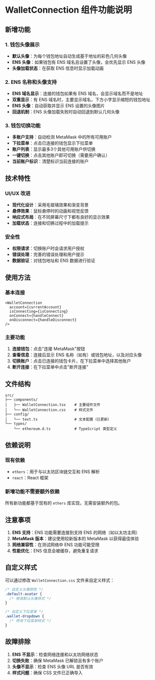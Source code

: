 # WalletConnection 组件功能说明

## 新增功能

### 1. 钱包头像展示
- **默认头像**：为每个钱包地址自动生成基于地址的彩色几何头像
- **ENS 头像**：如果钱包有 ENS 域名且设置了头像，会优先显示 ENS 头像
- **头像加载状态**：在获取 ENS 信息时显示加载动画

### 2. ENS 名称和头像支持
- **ENS 域名显示**：连接的钱包如果有 ENS 域名，会显示域名而不是地址
- **双重显示**：有 ENS 域名时，主要显示域名，下方小字显示缩短的钱包地址
- **ENS 头像**：自动获取并显示 ENS 设置的头像图片
- **回退机制**：ENS 头像加载失败时自动回退到默认几何头像

### 3. 钱包切换功能
- **多账户支持**：自动检测 MetaMask 中的所有可用账户
- **下拉菜单**：点击已连接的钱包显示下拉菜单
- **账户列表**：显示最多3个其他可用账户供切换
- **一键切换**：点击其他账户即可切换（需要用户确认）
- **当前账户标识**：清楚标识当前连接的账户

## 技术特性

### UI/UX 改进
- **现代化设计**：采用毛玻璃效果和渐变背景
- **悬停效果**：鼠标悬停时的动画和视觉反馈
- **响应式布局**：在不同屏幕尺寸下都有良好的显示效果
- **加载状态**：连接和切换过程中的加载提示

### 安全性
- **权限请求**：切换账户时会请求用户授权
- **错误处理**：完善的错误处理和用户提示
- **数据验证**：对钱包地址和 ENS 数据进行验证

## 使用方法

### 基本连接
```tsx
<WalletConnection
  account={currentAccount}
  isConnecting={isConnecting}
  onConnect={handleConnect}
  onDisconnect={handleDisconnect}
/>
```

### 主要功能
1. **连接钱包**：点击"连接 MetaMask"按钮
2. **查看信息**：连接后显示 ENS 名称（如有）或钱包地址，以及对应头像
3. **切换账户**：点击已连接的钱包卡片，在下拉菜单中选择其他账户
4. **断开连接**：在下拉菜单中点击"断开连接"

## 文件结构

```
src/
├── components/
│   ├── WalletConnection.tsx    # 主要组件文件
│   └── WalletConnection.css    # 样式文件
├── config/
│   └── text.ts                 # 文本配置（已更新）
└── types/
    └── ethereum.d.ts           # TypeScript 类型定义
```

## 依赖说明

### 现有依赖
- `ethers`：用于与以太坊区块链交互和 ENS 解析
- `react`：React 框架

### 新增功能不需要额外依赖
所有新功能都基于现有的 `ethers` 库实现，无需安装额外的包。

## 注意事项

1. **ENS 支持**：ENS 功能需要连接到支持 ENS 的网络（如以太坊主网）
2. **MetaMask 版本**：建议使用较新版本的 MetaMask 以获得最佳体验
3. **网络兼容性**：在测试网络中 ENS 功能可能受限
4. **性能优化**：ENS 信息会被缓存，避免重复请求

## 自定义样式

可以通过修改 `WalletConnection.css` 文件来自定义样式：

```css
/* 自定义头像颜色 */
.default-avatar {
  /* 修改默认头像样式 */
}

/* 自定义下拉菜单 */
.wallet-dropdown {
  /* 修改下拉菜单样式 */
}
```

## 故障排除

1. **ENS 不显示**：检查网络连接和以太坊网络状态
2. **切换失败**：确保 MetaMask 已解锁且有多个账户
3. **头像不显示**：检查 ENS 头像 URL 是否有效
4. **样式问题**：确保 CSS 文件已正确导入